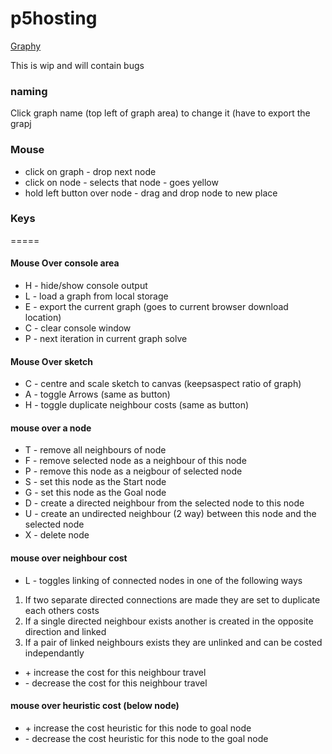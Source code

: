 # p5hosting
[Graphy](https://hurraybanana.github.io/p5hosting/graphy/index.html)

This is wip and will contain bugs

### naming
Click graph name (top left of graph area) to change it (have to export the grapj

### Mouse
- click on graph - drop next node
- click on node - selects that node - goes yellow
- hold left button over node - drag and drop node to new place

### Keys
=====
#### Mouse Over console area
- H - hide/show console output
- L - load a graph from local storage
- E - export the current graph (goes to current browser download location)
- C - clear console window
- P - next iteration in current graph solve

#### Mouse Over sketch
- C - centre and scale sketch to canvas (keepsaspect ratio of graph)
- A - toggle Arrows (same as button)
- H - toggle duplicate neighbour costs (same as button)

#### mouse over a node
- T - remove all neighbours of node
- F - remove selected node as a neighbour of this node
- P - remove this node as a neigbour of selected node
- S - set this node as the Start node
- G - set this node as the Goal node
- D - create a directed neighbour from the selected node to this node
- U - create an undirected neighbour (2 way) between this node and the selected node
- X - delete node

#### mouse over neighbour cost
- L - toggles linking of connected nodes in one of the following ways

1. If two separate directed connections are made they are set to duplicate each others costs
1. If a single directed neighbour exists another is created in the opposite direction and linked
1. If a pair of linked neighbours exists they are unlinked and can be costed independantly

- \+ increase the cost for this neighbour travel
- \- decrease the cost for this neighbour travel

#### mouse over heuristic cost (below node)
- \+ increase the cost heuristic for this node to goal node
- \- decrease the cost heuristic for this node to the goal node


